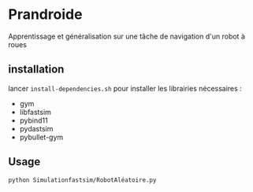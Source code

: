 # Prandroide
Apprentissage et généralisation sur une tâche de navigation d'un robot à roues 

## installation
lancer `install-dependencies.sh` pour installer les librairies nécessaires :
- gym
- libfastsim
- pybind11
- pydastsim
- pybullet-gym

## Usage

`python Simulationfastsim/RobotAléatoire.py`
